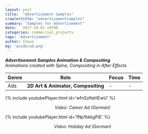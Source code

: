 ```yaml
---
layout: post
title:  "Advertisement Samples"
crawlertitle: "advertisementsamples"
summary: "Samples for Advertisement"
date:   2017-10-01 +0700
categories: commercial_projects
tags: 'Advertisement'
author: Chase
bg: 'aside/ad.png'
---
```

*__Advertisement Samples Animation & Compositing__ <br>
Animations created with Spine, Compositing in After Effects*

Genre | Role | Focus | Time |
------------ | -------------| -------- |----|
Ads | **2D Art & Animator, Compositing** | - | - |


{% include youtubePlayer.html id='wfnSzKeHEwU' %}
<p align="center"><i> Video: Career Ad (German) </i></p> 

{% include youtubePlayer.html id='fNp1hkkgPiE' %}
<p align="center"><i> Video: Holiday Ad (German) </i></p> 





